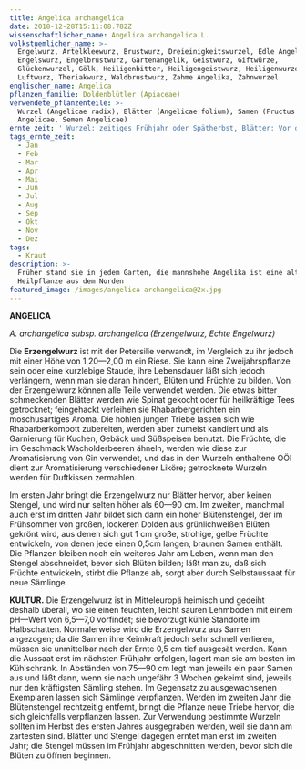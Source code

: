 ```yaml
---
title: Angelica archangelica
date: 2018-12-28T15:11:08.782Z
wissenschaftlicher_name: Angelica archangelica L.
volkstuemlicher_name: >-
  Engelwurz, Artelkleewurz, Brustwurz, Dreieinigkeitswurzel, Edle Angelika,
  Engelswurz, Engelbrustwurz, Gartenangelik, Geistwurz, Giftwürze,
  Glückenwurzel, Gölk, Heiligenbitter, Heiligengeistwurz, Heiligenwurzel,
  Luftwurz, Theriakwurz, Waldbrustwurz, Zahme Angelika, Zahnwurzel
englischer_name: Angelica
pflanzen_familie: Doldenblütler (Apiaceae)
verwendete_pflanzenteile: >-
  Wurzel (Angelicae radix), Blätter (Angelicae folium), Samen (Fructus
  Angelicae, Semen Angelicae)
ernte_zeit: ' Wurzel: zeitiges Frühjahr oder Spätherbst, Blätter: Vor der Blüte Samen: Oktober-Dezember'
tags_ernte_zeit:
  - Jan
  - Feb
  - Mar
  - Apr
  - Mai
  - Jun
  - Jul
  - Aug
  - Sep
  - Okt
  - Nov
  - Dez
tags:
  - Kraut
description: >-
  Früher stand sie in jedem Garten, die mannshohe Angelika ist eine alte
  Heilpflanze aus dem Norden
featured_image: /images/angelica-archangelica@2x.jpg
---
```

**ANGELICA**

_A. archangelica subsp. archangelica (Erzengelwurz, Echte Engelwurz)_



Die **Erzengelwurz** ist mit der Petersilie verwandt, im Vergleich zu ihr jedoch mit einer Höhe von 1,20—2,00 m ein Riese. Sie kann eine Zweijahrspflanze sein oder eine kurzlebige Staude, ihre Lebensdauer läßt sich jedoch verlängern, wenn man sie daran hindert, Blüten und Früchte zu bilden. Von der Erzengelwurz können alle Teile verwendet werden. Die etwas bitter schmeckenden Blätter werden wie Spinat gekocht oder für heilkräftige Tees getrocknet; feingehackt verleihen sie Rhabarbergerichten ein moschusartiges Aroma. Die hohlen jungen Triebe lassen sich wie Rhabarberkompott zubereiten, werden aber zumeist kandiert und als Garnierung für Kuchen, Gebäck und Süßspeisen benutzt. Die Früchte, die im Geschmack Wacholderbeeren ähneln, werden wie diese zur Aromatisierung von Gin verwendet, und das in den Wurzeln enthaltene OÖl dient zur Aromatisierung verschiedener Liköre; getrocknete Wurzeln werden für Duftkissen zermahlen.   



Im ersten Jahr bringt die Erzengelwurz nur Blätter hervor, aber keinen Stengel, und wird nur selten höher als 60—90 cm. Im zweiten, manchmal auch erst im dritten Jahr bildet sich dann ein hoher Blütenstengel, der im Frühsommer von großen, lockeren Dolden aus grünlichweißen Blüten gekrönt wird, aus denen sich gut 1 cm große, strohige, gelbe Früchte entwickeln, von denen jede einen 0,5cm langen, braunen Samen enthält. Die Pflanzen bleiben noch ein weiteres Jahr am Leben, wenn man den Stengel abschneidet, bevor sich Blüten bilden; läßt man zu, daß sich Früchte entwickeln, stirbt die Pflanze ab, sorgt aber durch Selbstaussaat für neue Sämlinge.



**KULTUR.** Die Erzengelwurz ist in Mitteleuropä heimisch und gedeiht deshalb überall, wo sie einen feuchten, leicht sauren Lehmboden mit einem pH—Wert von 6,5—7,0 vorfindet; sie bevorzugt kühle Standorte im Halbschatten. Normalerweise wird die Erzengelwurz aus Samen angezogen; da die Samen ihre Keimkraft jedoch sehr schnell verlieren, müssen sie unmittelbar nach der Ernte 0,5 cm tief ausgesät werden. Kann die Aussaat erst im nächsten Frühjahr erfolgen, lagert man sie am besten im Kühlschrank. In Abständen von 75—90 cm legt man jeweils ein paar Samen aus und läßt dann, wenn sie nach ungefähr 3 Wochen gekeimt sind, jeweils nur den kräftigsten Sämling stehen. Im Gegensatz zu ausgewachsenen Exemplaren lassen sich Sämlinge verpflanzen. Werden im zweiten Jahr die Blütenstengel rechtzeitig entfernt, bringt die Pflanze neue Triebe hervor, die sich gleichfalls verpflanzen lassen. Zur Verwendung bestimmte Wurzeln sollten im Herbst des ersten Jahres ausgegraben werden, weil sie dann am zartesten sind. Blätter und Stengel dagegen erntet man erst im zweiten Jahr; die Stengel müssen im Frühjahr abgeschnitten werden, bevor sich die Blüten zu öffnen beginnen.
